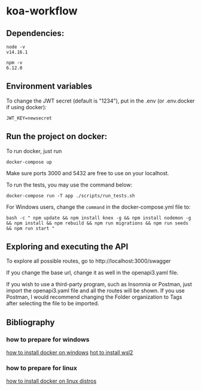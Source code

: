 # koa-workflow
## Dependencies:

```
node -v
v14.16.1

npm -v
6.12.0
```

## Environment variables

To change the JWT secret (default is "1234"), put in the .env (or .env.docker if using docker):

```
JWT_KEY=newsecret
```

## Run the project on docker:

To run docker, just run

```
docker-compose up
```

Make sure ports 3000 and 5432 are free to use on your localhost.

To run the tests, you may use the command below:

```
docker-compose run -T app ./scripts/run_tests.sh
```

For Windows users, change the `command` in the docker-compose.yml file to:

```
bash -c " npm update && npm install knex -g && npm install nodemon -g && npm install && npm rebuild && npm run migrations && npm run seeds && npm run start "
```

## Exploring and executing the API

To explore all possible routes, go to http://localhost:3000/swagger

If you change the base url, change it as well in the openapi3.yaml file.

If you wish to use a third-party program, such as Insomnia or Postman, just import the openapi3.yaml file and all the routes will be shown. If you use Postman, I would recommend changing the Folder organization to Tags after selecting the file to be imported.

## Bibliography

### how to prepare for windows

[how to install docker on windows](https://docs.docker.com/docker-for-windows/install/)
[hot to install wsl2](https://docs.microsoft.com/pt-br/windows/wsl/install-win10)

### how to prepare for linux

[how to install docker on linux distros](https://docs.docker.com/engine/install/)
